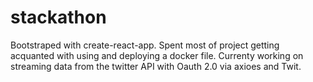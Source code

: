 # stackathon

Bootstraped with create-react-app. Spent most of project getting acquanted with using and deploying a docker file.
Currenty working on streaming data from the twitter API with Oauth 2.0 via axioes and Twit.
